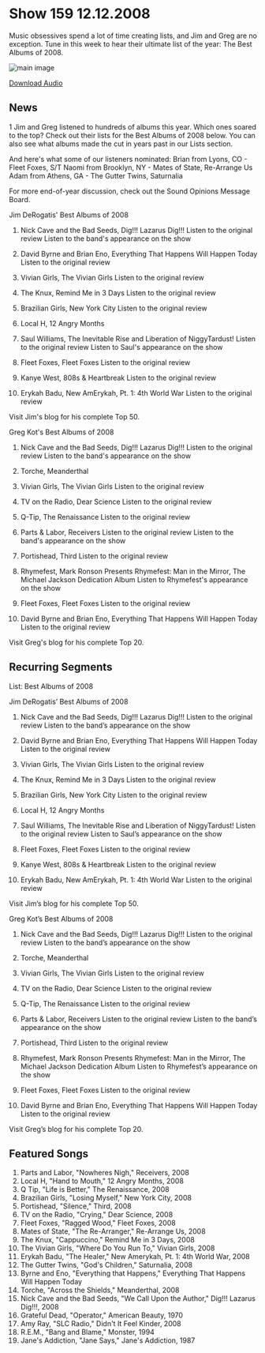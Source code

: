 # Show 159 12.12.2008
Music obsessives spend a lot of time creating lists, and Jim and Greg are no exception. Tune in this week to hear their ultimate list of the year: The Best Albums of 2008.

![main image]()

[Download Audio](http://audio.soundopinions.org/streams/2008/12/so_20081212.m3u)

## News
1 Jim and Greg listened to hundreds of albums this year. Which ones soared to the top? Check out their lists for the Best Albums of 2008 below. You can also see what albums made the cut in years past in our Lists section.

And here's what some of our listeners nominated:
Brian from Lyons, CO - Fleet Foxes, S/T
Naomi from Brooklyn, NY - Mates of State, Re-Arrange Us
Adam from Athens, GA - The Gutter Twins, Saturnalia

For more end-of-year discussion, check out the Sound Opinions Message Board. 

Jim DeRogatis' Best Albums of 2008
1. Nick Cave and the Bad Seeds, Dig!!! Lazarus Dig!!!
Listen to the original review
Listen to the band's appearance on the show

2. David Byrne and Brian Eno, Everything That Happens Will Happen Today
Listen to the original review

3. Vivian Girls, The Vivian Girls
Listen to the original review

4. The Knux, Remind Me in 3 Days
Listen to the original review

5. Brazilian Girls, New York City
Listen to the original review

6. Local H, 12 Angry Months

7. Saul Williams, The Inevitable Rise and Liberation of NiggyTardust!
Listen to the original review
Listen to Saul's appearance on the show

8. Fleet Foxes, Fleet Foxes
Listen to the original review

9. Kanye West, 808s & Heartbreak
Listen to the original review

10. Erykah Badu, New AmErykah, Pt. 1: 4th World War
Listen to the original review

Visit Jim's blog for his complete Top 50.


Greg Kot's Best Albums of 2008
1. Nick Cave and the Bad Seeds, Dig!!! Lazarus Dig!!!
Listen to the original review
Listen to the band's appearance on the show

2. Torche, Meanderthal

3. Vivian Girls, The Vivian Girls
Listen to the original review

4. TV on the Radio, Dear Science
Listen to the original review

5. Q-Tip, The Renaissance
Listen to the original review

6. Parts & Labor, Receivers
Listen to the original review
Listen to the band's appearance on the show

7. Portishead, Third
Listen to the original review

8. Rhymefest, Mark Ronson Presents Rhymefest: Man in the Mirror, The Michael Jackson Dedication Album
Listen to Rhymefest's appearance on the show

9. Fleet Foxes, Fleet Foxes
Listen to the original review

10. David Byrne and Brian Eno, Everything That Happens Will Happen Today
Listen to the original review

Visit Greg's blog for his complete Top 20.

## Recurring Segments
List: Best Albums of 2008

Jim DeRogatis’ Best Albums of 2008
1. Nick Cave and the Bad Seeds, Dig!!! Lazarus Dig!!!
Listen to the original review
Listen to the band’s appearance on the show

2. David Byrne and Brian Eno, Everything That Happens Will Happen Today
Listen to the original review

3. Vivian Girls, The Vivian Girls
Listen to the original review

4. The Knux, Remind Me in 3 Days
Listen to the original review

5. Brazilian Girls, New York City
Listen to the original review

6. Local H, 12 Angry Months

7. Saul Williams, The Inevitable Rise and Liberation of NiggyTardust!
Listen to the original review
Listen to Saul’s appearance on the show

8. Fleet Foxes, Fleet Foxes
Listen to the original review

9. Kanye West, 808s & Heartbreak
Listen to the original review

10. Erykah Badu, New AmErykah, Pt. 1: 4th World War
Listen to the original review

Visit Jim’s blog for his complete Top 50.


Greg Kot’s Best Albums of 2008
1. Nick Cave and the Bad Seeds, Dig!!! Lazarus Dig!!!
Listen to the original review
Listen to the band’s appearance on the show

2. Torche, Meanderthal

3. Vivian Girls, The Vivian Girls
Listen to the original review

4. TV on the Radio, Dear Science
Listen to the original review

5. Q-Tip, The Renaissance
Listen to the original review

6. Parts & Labor, Receivers
Listen to the original review
Listen to the band’s appearance on the show

7. Portishead, Third
Listen to the original review

8. Rhymefest, Mark Ronson Presents Rhymefest: Man in the Mirror, The Michael Jackson Dedication Album
Listen to Rhymefest’s appearance on the show

9. Fleet Foxes, Fleet Foxes
Listen to the original review

10. David Byrne and Brian Eno, Everything That Happens Will Happen Today
Listen to the original review

Visit Greg’s blog for his complete Top 20.

## Featured Songs
1. Parts and Labor, "Nowheres Nigh," Receivers, 2008
2. Local H, "Hand to Mouth," 12 Angry Months, 2008
3. Q Tip, "Life is Better," The Renaissance, 2008
4. Brazilian Girls, "Losing Myself," New York City, 2008
5. Portishead, "Silence," Third, 2008
6. TV on the Radio, "Crying," Dear Science, 2008
7. Fleet Foxes, "Ragged Wood," Fleet Foxes, 2008
8. Mates of State, "The Re-Arranger," Re-Arrange Us, 2008
9. The Knux, "Cappuccino," Remind Me in 3 Days, 2008
10. The Vivian Girls, "Where Do You Run To," Vivian Girls, 2008
11. Erykah Badu, "The Healer," New Amerykah, Pt. 1: 4th World War, 2008
12. The Gutter Twins, "God's Children," Saturnalia, 2008
13. Byrne and Eno, "Everything that Happens," Everything That Happens Will Happen Today
14. Torche, "Across the Shields," Meanderthal, 2008
15. Nick Cave and the Bad Seeds, "We Call Upon the Author," Dig!!! Lazarus Dig!!!, 2008
16. Grateful Dead, "Operator," American Beauty, 1970
17. Amy Ray, "SLC Radio," Didn't It Feel Kinder, 2008
18. R.E.M., "Bang and Blame," Monster, 1994
19. Jane's Addiction, "Jane Says," Jane's Addiction, 1987
